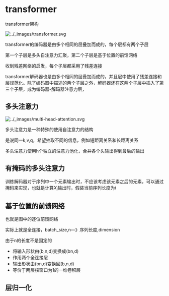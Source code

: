 # transformer

transformer架构

![../_images/transformer.svg](https://zh-v2.d2l.ai/_images/transformer.svg)

transformer的编码器是由多个相同的层叠加而成的，每个层都有两个子层

第一个子层是多头自注意力汇聚，第二个子层是基于位置的前馈网络

收到残差网络的启发，每个子层都采用了残差连接

transformer解码器也是由多个相同的层叠加而成的，并且层中使用了残差连接和层规范化。除了编码器中描述的两个子层之外，解码器还在这两个子层中插入了第三个子层，成为编码器-解码器注意力层，

## 多头注意力

![../_images/multi-head-attention.svg](https://zh-v2.d2l.ai/_images/multi-head-attention.svg)

多头注意力是一种特殊的使用自注意力的结构

是说同一k,v,q，希望抽取不同的信息，例如短距离关系和长距离关系

多头注意力使用h个独立的注意力池化，合并各个头输出得到最后的输出

##  有掩码的多头注意力

训练解码器对于序列中一个元素输出时，不应该考虑该元素之后的元素，可以通过掩码来实现，也就是计算$X_i$输出时，假装当前序列长度为$i$

##  基于位置的前馈网络

也就是图中的逐位前馈网络

实际上就是全连接，batch_size,n—》序列长度,dimension

由于n的长度不是固定的

- 将输入形状由(b,n,d)变换成(bn,d)
- 作用两个全连接层
- 输出形状由(bn,d)变换回(b,n,d)
- 等价于两层核窗口为1的一维卷积层

## 层归一化

